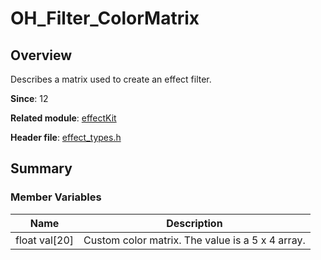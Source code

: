 # OH_Filter_ColorMatrix

## Overview

Describes a matrix used to create an effect filter.

**Since**: 12

**Related module**: [effectKit](capi-effectkit.md)

**Header file**: [effect_types.h](capi-effect-types-h.md)

## Summary

### Member Variables

| Name         | Description                              |
| ------------- | ---------------------------------- |
| float val[20] | Custom color matrix. The value is a 5 x 4 array.|

